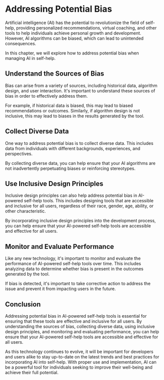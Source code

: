 Addressing Potential Bias
==============================================================

Artificial intelligence (AI) has the potential to revolutionize the field of self-help, providing personalized recommendations, virtual coaching, and other tools to help individuals achieve personal growth and development. However, AI algorithms can be biased, which can lead to unintended consequences.

In this chapter, we will explore how to address potential bias when managing AI in self-help.

Understand the Sources of Bias
------------------------------

Bias can arise from a variety of sources, including historical data, algorithm design, and user interaction. It's important to understand these sources of bias in order to effectively address them.

For example, if historical data is biased, this may lead to biased recommendations or outcomes. Similarly, if algorithm design is not inclusive, this may lead to biases in the results generated by the tool.

Collect Diverse Data
--------------------

One way to address potential bias is to collect diverse data. This includes data from individuals with different backgrounds, experiences, and perspectives.

By collecting diverse data, you can help ensure that your AI algorithms are not inadvertently perpetuating biases or reinforcing stereotypes.

Use Inclusive Design Principles
-------------------------------

Inclusive design principles can also help address potential bias in AI-powered self-help tools. This includes designing tools that are accessible and inclusive for all users, regardless of their race, gender, age, ability, or other characteristic.

By incorporating inclusive design principles into the development process, you can help ensure that your AI-powered self-help tools are accessible and effective for all users.

Monitor and Evaluate Performance
--------------------------------

Like any new technology, it's important to monitor and evaluate the performance of AI-powered self-help tools over time. This includes analyzing data to determine whether bias is present in the outcomes generated by the tool.

If bias is detected, it's important to take corrective action to address the issue and prevent it from impacting users in the future.

Conclusion
----------

Addressing potential bias in AI-powered self-help tools is essential for ensuring that these tools are effective and inclusive for all users. By understanding the sources of bias, collecting diverse data, using inclusive design principles, and monitoring and evaluating performance, you can help ensure that your AI-powered self-help tools are accessible and effective for all users.

As this technology continues to evolve, it will be important for developers and users alike to stay up-to-date on the latest trends and best practices for incorporating AI into self-help. With proper use and implementation, AI can be a powerful tool for individuals seeking to improve their well-being and achieve their full potential.
